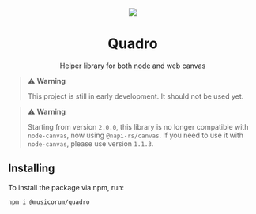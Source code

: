 <center>
  <img src="https://i.imgur.com/gb2AXqk.png"/>
  
  <h1 align="center">Quadro</h1>
  <p align="center">
    Helper library for both <a href="https://www.npmjs.com/package/canvas">node</a> and web canvas
  </p>
</center>

> ⚠️ **Warning**
>
> This project is still in early development. It should not be used yet.

> ⚠️ **Warning**
> 
> Starting from version `2.0.0`, this library is no longer compatible with `node-canvas`, now using `@napi-rs/canvas`.
> If you need to use it with `node-canvas`, please use version `1.1.3`.

## Installing

To install the package via npm, run:
```
npm i @musicorum/quadro
```
